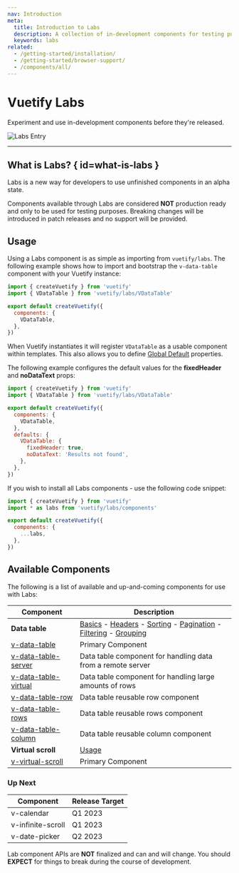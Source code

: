 ```yaml
---
nav: Introduction
meta:
  title: Introduction to Labs
  description: A collection of in-development components for testing purposes before final release
  keywords: labs
related:
  - /getting-started/installation/
  - /getting-started/browser-support/
  - /components/all/
---
```


# Vuetify Labs

Experiment and use in-development components before they're released.

![Labs Entry](https://cdn.vuetifyjs.com/docs/images/entry/labs-entry.png)

----

## What is Labs? { id=what-is-labs }

Labs is a new way for developers to use unfinished components in an alpha state.

<alert type="error">

Components available through Labs are considered **NOT** production ready and only to be used for testing purposes. Breaking changes will be introduced in patch releases and no support will be provided.

</alert>

## Usage

Using a Labs component is as simple as importing from `vuetify/labs`. The following example shows how to import and bootstrap the `v-data-table` component with your Vuetify instance:

```js { resource="src/plugins/vuetify.js" }
import { createVuetify } from 'vuetify'
import { VDataTable } from 'vuetify/labs/VDataTable'

export default createVuetify({
  components: {
    VDataTable,
  },
})
```

When Vuetify instantiates it will register `VDataTable` as a usable component within templates. This also allows you to define [Global Default](/features/global-configuration/) properties.

The following example configures the default values for the **fixedHeader** and **noDataText** props:

```js { resource="src/plugins/vuetify.js" }
import { createVuetify } from 'vuetify'
import { VDataTable } from 'vuetify/labs/VDataTable'

export default createVuetify({
  components: {
    VDataTable,
  },
  defaults: {
    VDataTable: {
      fixedHeader: true,
      noDataText: 'Results not found',
    },
  },
})
```

If you wish to install all Labs components - use the following code snippet:

```js { resource="src/plugins/vuetify.js" }
import { createVuetify } from 'vuetify'
import * as labs from 'vuetify/labs/components'

export default createVuetify({
  components: {
    ...labs,
  },
})
```

<promoted slug="vuetify-discord" />

## Available Components

The following is a list of available and up-and-coming components for use with Labs:

| Component | Description |
| - | - |
| **Data table** | [Basics](/components/data-tables/basics/) - [Headers](/components/data-tables/headers/) - [Sorting](/components/data-tables/sorting/) - [Pagination](/components/data-tables/pagination/) - [Filtering](/components/data-tables/filtering/) - [Grouping](/components/data-tables/grouping/) |
| [v-data-table](/api/v-data-table/) | Primary Component |
| [v-data-table-server](/api/v-data-table-server/) | Data table component for handling data from a remote server |
| [v-data-table-virtual](/api/v-data-table-virtual/) | Data table component for handling large amounts of rows |
| [v-data-table-row](/api/v-data-table-row/) | Data table reusable row component |
| [v-data-table-rows](/api/v-data-table-rows/) | Data table reusable rows component |
| [v-data-table-column](/api/v-data-table-column/) | Data table reusable column component |
| **Virtual scroll** | [Usage](/components/virtual-scrollers/) |
| [v-virtual-scroll](/api/v-virtual-scroll/) | Primary Component |

### Up Next

| Component | Release Target |
| - | - |
| v-calendar | Q1 2023 |
| v-infinite-scroll | Q1 2023 |
| v-date-picker | Q2 2023 |

<alert type="warning">

Lab component APIs are **NOT** finalized and can and will change. You should **EXPECT** for things to break during the course of development.

</alert>

